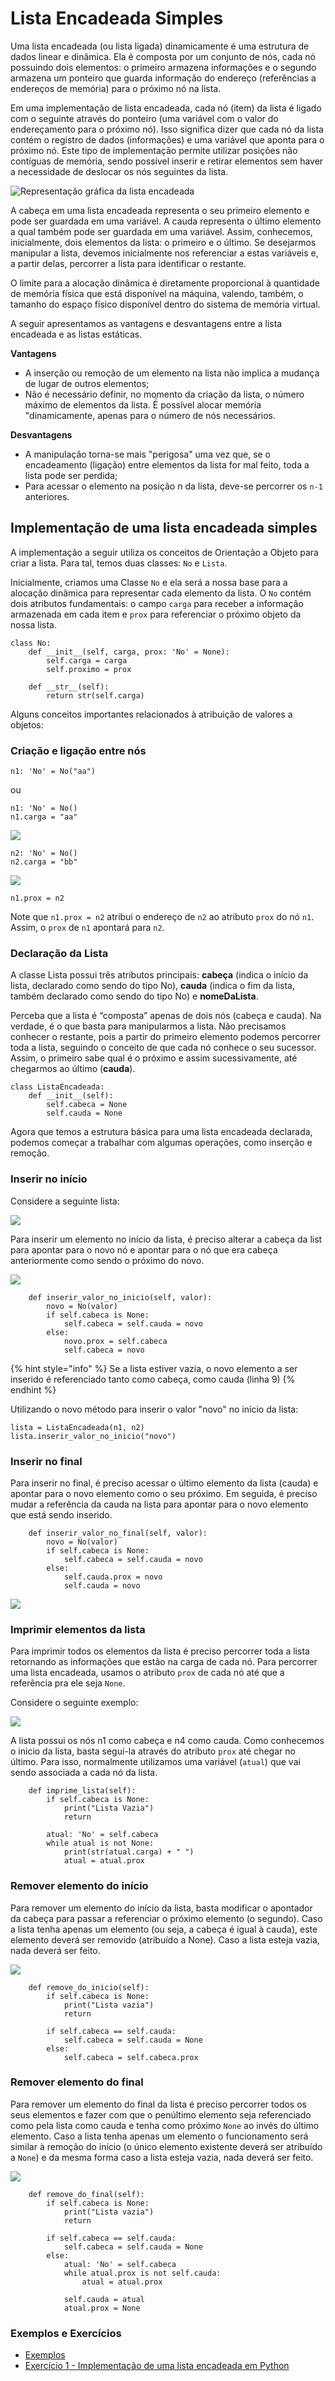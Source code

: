 # Lista Encadeada Simples

Uma lista encadeada \(ou lista ligada\) dinamicamente é uma estrutura de dados linear e dinâmica. Ela é composta por um conjunto de nós, cada nó possuindo dois elementos: o primeiro armazena informações e o segundo armazena um ponteiro que guarda informação do endereço \(referências a endereços de memória\) para o próximo nó na lista.

Em uma implementação de lista encadeada, cada nó \(item\) da lista é ligado com o seguinte através do ponteiro \(uma variável com o valor do endereçamento para o próximo nó\). Isso significa dizer que cada nó da lista contém o registro de dados \(informações\) e uma variável que aponta para o próximo nó. Este tipo de implementação permite utilizar posições não contíguas de memória, sendo possível inserir e retirar elementos sem haver a necessidade de deslocar os nós seguintes da lista.

![Representa&#xE7;&#xE3;o gr&#xE1;fica da lista encadeada](../.gitbook/assets/image%20%2813%29.png)

A cabeça em uma lista encadeada representa o seu primeiro elemento e pode ser guardada em uma variável. A cauda representa o último elemento a qual também pode ser guardada em uma variável. Assim, conhecemos, inicialmente, dois elementos da lista: o primeiro e o último. Se desejarmos manipular a lista, devemos inicialmente nos referenciar a estas variáveis e, a partir delas, percorrer a lista para identificar o restante.

O limite para a alocação dinâmica é diretamente proporcional à quantidade de memória física que está disponível na máquina, valendo, também, o tamanho do espaço físico disponível dentro do sistema de memória virtual.

A seguir apresentamos as vantagens e desvantagens entre a lista encadeada e as listas estáticas.

**Vantagens**

* A inserção ou remoção de um elemento na lista não implica a mudança de lugar de outros elementos;
* Não é necessário definir, no momento da criação da lista, o número máximo de elementos da lista. É́ possível alocar memória "dinamicamente, apenas para o número de nós necessários.

**Desvantagens**

* A manipulação torna-se mais "perigosa" uma vez que, se o encadeamento \(ligação\) entre elementos da lista for mal feito, toda a lista pode ser perdida;
* Para acessar o elemento na posição n da lista, deve-se percorrer os `n-1` anteriores.

## Implementação de uma lista encadeada simples

A implementação a seguir utiliza os conceitos de Orientação a Objeto para criar a lista. Para tal, temos duas classes: `No` e `Lista`.

Inicialmente, criamos uma Classe `No` e ela será a nossa base para a alocação dinâmica para representar cada elemento da lista. O `No` contém dois atributos fundamentais: o campo `carga` para receber a informação armazenada em cada item e `prox` para referenciar o próximo objeto da nossa lista.

```text
class No:
    def __init__(self, carga, prox: 'No' = None):
        self.carga = carga
        self.proximo = prox

    def __str__(self):
        return str(self.carga)
```

Alguns conceitos importantes relacionados à atribuição de valores a objetos:

### Criação e ligação entre nós

```text
n1: 'No' = No("aa") 
```

ou

```text
n1: 'No' = No()
n1.carga = "aa"
```

![](../.gitbook/assets/image%20%2821%29.png)

```text
n2: 'No' = No()
n2.carga = "bb"
```

![](../.gitbook/assets/image%20%2819%29.png)

```text
n1.prox = n2
```

Note que `n1.prox = n2` atribui o endereço de `n2` ao atributo `prox` do nó `n1`. Assim, o `prox` de `n1` apontará para `n2`.

### **Declaração da Lista**

A classe Lista possui três atributos principais: **cabeça** \(indica o início da lista, declarado como sendo do tipo No\), **cauda** \(indica o fim da lista, também declarado como sendo do tipo No\) e **nomeDaLista**.

Perceba que a lista é “composta” apenas de dois nós \(cabeça e cauda\). Na verdade, é o que basta para manipularmos a lista. Não precisamos conhecer o restante, pois a partir do primeiro elemento podemos percorrer toda a lista, seguindo o conceito de que cada nó conhece o seu sucessor. Assim, o primeiro sabe qual é o próximo e assim sucessivamente, até chegarmos ao último \(**cauda**\).

```text
class ListaEncadeada:
    def __init__(self):
        self.cabeca = None
        self.cauda = None
```

Agora que temos a estrutura básica para uma lista encadeada declarada, podemos começar a trabalhar com algumas operações, como inserção e remoção.

### Inserir no início

Considere a seguinte lista:

![](../.gitbook/assets/image%20%2816%29.png)

Para inserir um elemento no início da lista, é preciso alterar a cabeça da list para apontar para o novo nó e apontar para o nó que era cabeça anteriormente como sendo o próximo do novo.

![](../.gitbook/assets/image%20%2810%29.png)

```text
    def inserir_valor_no_inicio(self, valor):
        novo = No(valor)
        if self.cabeca is None:
            self.cabeca = self.cauda = novo
        else:
            novo.prox = self.cabeca
            self.cabeca = novo
```

{% hint style="info" %}
Se a lista estiver vazia, o novo elemento a ser inserido é referenciado tanto como cabeça, como cauda \(linha 9\)
{% endhint %}

Utilizando o novo método para inserir o valor "novo" no início da lista:

```text
lista = ListaEncadeada(n1, n2)
lista.inserir_valor_no_inicio("novo")
```

### Inserir no final

Para inserir no final, é preciso acessar o último elemento da lista \(cauda\) e apontar para o novo elemento como o seu próximo. Em seguida, é preciso mudar a referência da cauda na lista para apontar para o novo elemento que está sendo inserido.

```text
    def inserir_valor_no_final(self, valor):
        novo = No(valor)
        if self.cabeca is None:
            self.cabeca = self.cauda = novo
        else:
            self.cauda.prox = novo
            self.cauda = novo
```

![](../.gitbook/assets/image%20%2818%29.png)

### Imprimir elementos da lista

Para imprimir todos os elementos da lista é preciso percorrer toda a lista retornando as informações que estão na carga de cada nó. Para percorrer uma lista encadeada, usamos o atributo `prox` de cada nó até que a referência pra ele seja `None`.

Considere o seguinte exemplo:

![](../.gitbook/assets/image%20%2817%29.png)

A lista possui os nós  n1 como cabeça e n4 como cauda. Como conhecemos o inicio da lista, basta seguí-la através do atributo `prox` até chegar no último. Para isso, normalmente utilizamos uma variável \(`atual`\) que vai sendo associada a cada nó da lista.    

```text
    def imprime_lista(self):
        if self.cabeca is None:
            print("Lista Vazia")
            return
            
        atual: 'No' = self.cabeca
        while atual is not None:
            print(str(atual.carga) + " ")
            atual = atual.prox
```

### Remover elemento do início

Para remover um elemento do início da lista, basta modificar o apontador da cabeça para passar a referenciar o próximo elemento \(o segundo\). Caso a lista tenha apenas um elemento \(ou seja, a cabeça é igual à cauda\), este elemento deverá ser removido \(atribuído a None\). Caso a lista esteja vazia, nada deverá ser feito.

![](https://documents.app.lucidchart.com/documents/7d076ce8-dc0b-4063-b982-fe8d34cbf2d4/pages/0_0?a=901&x=220&y=2327&w=1257&h=292&store=1&accept=image%2F*&auth=LCA%20c89314d2a972c738e3e94d7230b0bd518f654edd-ts%3D1599616615)

```text
    def remove_do_inicio(self):
        if self.cabeca is None:
            print("Lista vazia")
            return
        
        if self.cabeca == self.cauda:
            self.cabeca = self.cauda = None
        else:
            self.cabeca = self.cabeca.prox
```

### Remover elemento do final

Para remover um elemento do final da lista é preciso percorrer todos os seus elementos e fazer com que o penúltimo elemento seja referenciado como pela lista como cauda e tenha como próximo `None` ao invés do último elemento. Caso a lista tenha apenas um elemento o funcionamento será similar à remoção do início \(o único elemento existente deverá ser atribuído a `None`\) e da mesma forma caso a lista esteja vazia, nada deverá ser feito. 

![](../.gitbook/assets/image%20%2822%29.png)

```text
    def remove_do_final(self):
        if self.cabeca is None:
            print("Lista vazia")
            return
        
        if self.cabeca == self.cauda:
            self.cabeca = self.cauda = None
        else:
            atual: 'No' = self.cabeca
            while atual.prox is not self.cauda:
                atual = atual.prox

            self.cauda = atual
            atual.prox = None
```

### Exemplos e Exercícios

* [Exemplos](https://colab.research.google.com/drive/1fAtHIKKEf6yZFQmVCeTNDrS7tE7P3DCl)
* [Exercício 1 - Implementação de uma lista encadeada em Python](https://colab.research.google.com/drive/1UWKReYq0novKHPipLgz6LOp9m-Bgpdno#scrollTo=gCrnSj_7KS1a)



